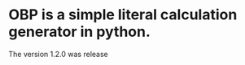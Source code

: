 <h1>OBP is a simple literal calculation generator in python.</h1>
<p>The version 1.2.0 was release</p>
